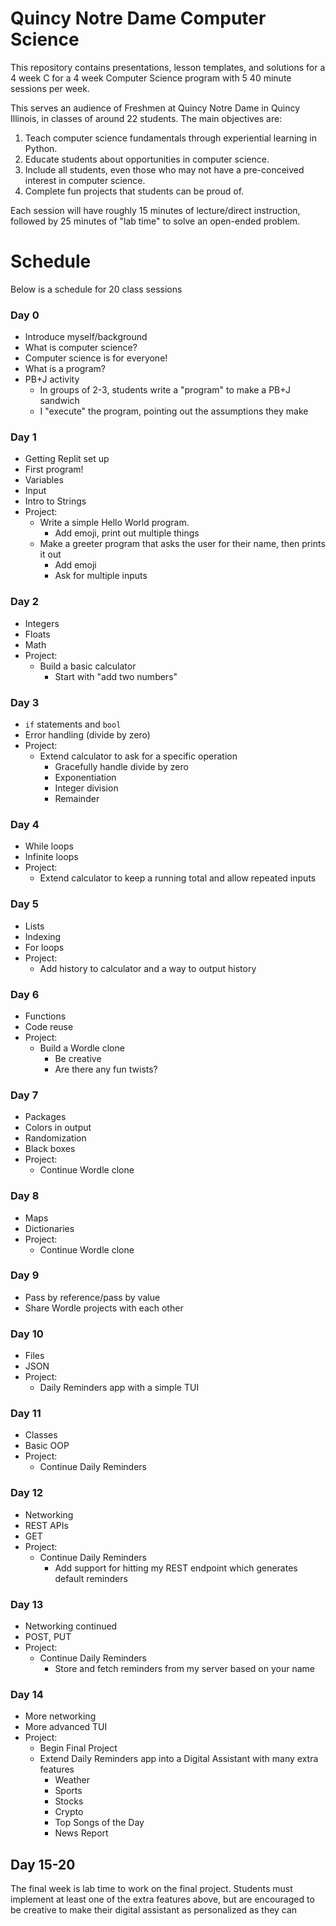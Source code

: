 # Quincy Notre Dame Computer Science

This repository contains presentations, lesson templates, and solutions for a 4 week C for a 4 week Computer Science program with 5 40 minute sessions per week.

This serves an audience of Freshmen at Quincy Notre Dame in Quincy Illinois, in classes of around 22 students. The main objectives are:

1. Teach computer science fundamentals through experiential learning in Python.
2. Educate students about opportunities in computer science.
3. Include all students, even those who may not have a pre-conceived interest in computer science.
4. Complete fun projects that students can be proud of.


Each session will have roughly 15 minutes of lecture/direct instruction, followed by 25 minutes of "lab time" to solve an open-ended problem.

# Schedule 

Below is a schedule for 20 class sessions

### Day 0

- Introduce myself/background
- What is computer science?
- Computer science is for everyone!
- What is a program?
- PB+J activity
	- In groups of 2-3, students write a "program" to make a PB+J sandwich
	- I "execute" the program, pointing out the assumptions they make 

### Day 1

- Getting Replit set up
- First program!
- Variables
- Input
- Intro to Strings
- Project:
	- Write a simple Hello World program. 
		- Add emoji, print out multiple things
	 - Make a greeter program that asks the user for their name, then prints it out
		- Add emoji
		- Ask for multiple inputs

### Day 2

- Integers
- Floats
- Math
- Project:
	- Build a basic calculator
		- Start with "add two numbers"

### Day 3

- `if` statements and `bool`
- Error handling (divide by zero)
- Project:
	- Extend calculator to ask for a specific operation
		- Gracefully handle divide by zero
		- Exponentiation
		- Integer division
		- Remainder


### Day 4

- While loops
- Infinite loops
- Project:
	- Extend calculator to keep a running total and allow repeated inputs


### Day 5

- Lists
- Indexing
- For loops
- Project:
	- Add history to calculator and a way to output history

### Day 6 

- Functions
- Code reuse
- Project:
	- Build a Wordle clone
		- Be creative
		- Are there any fun twists?

### Day 7

- Packages
- Colors in output
- Randomization
- Black boxes
- Project:
	- Continue Wordle clone

### Day 8

- Maps
- Dictionaries
- Project: 
	- Continue Wordle clone

### Day 9

- Pass by reference/pass by value
- Share Wordle projects with each other


### Day 10 

- Files
- JSON
- Project:
	- Daily Reminders app with a simple TUI

### Day 11 

- Classes
- Basic OOP
- Project: 
	- Continue Daily Reminders

### Day 12 

- Networking
- REST APIs
- GET
- Project:
	- Continue Daily Reminders
		- Add support for hitting my REST endpoint which generates default reminders

### Day 13 

- Networking continued
- POST, PUT
- Project: 
	- Continue Daily Reminders
		- Store and fetch reminders from my server based on your name

### Day 14 

- More networking
- More advanced TUI
- Project:
	- Begin Final Project
	- Extend Daily Reminders app into a Digital Assistant with many extra features
		- Weather
		- Sports
		- Stocks
		- Crypto
		- Top Songs of the Day
		- News Report


## Day 15-20

The final week is lab time to work on the final project. Students must implement at least one of the extra features above, but are encouraged to be creative to make their digital assistant as personalized as they can

